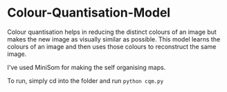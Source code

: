 # Colour-Quantisation-Model
Colour quantisation helps in reducing the distinct colours of an image but makes the new image as visually similar as possible.
This model learns the colours of an image and then uses those colours to reconstruct the same image.

I've used MiniSom for making the self organising maps.

To run, simply cd into the folder and run `python cqm.py`
